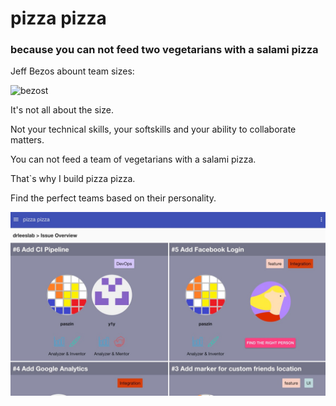 # pizza pizza
### because you can not feed two vegetarians with a salami pizza



Jeff Bezos abount team sizes:

![bezost](https://3eabc52ca2267bf02ee3-efb7b8a40ae984d5ce8cbafce656509e.ssl.cf2.rackcdn.com/W6PvsAsNuH_1404504387550.jpg "Bezos Quote")


It's not all about the size.

Not your technical skills, your softskills and your ability to collaborate matters.

You can not feed a team of vegetarians with a salami pizza.

That`s why I build pizza pizza.

Find the perfect teams based on their personality.

![screen1](https://github.com/paszin/twopizzateams/blob/master/screenshot1.jpeg?raw=true "screen1")

